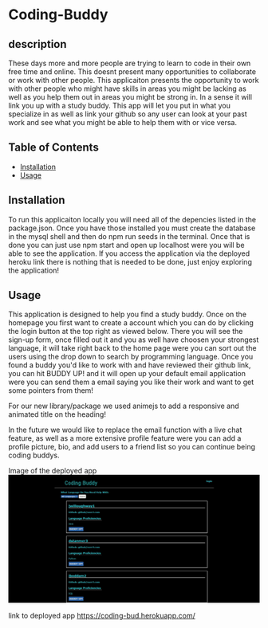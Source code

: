 # Coding-Buddy

## description

These days more and more people are trying to learn to code in their own free time and online. This doesnt present many opportunities to collaborate or work with other people.
This applicaiton presents the opportunity to work with other people who might have skills in areas you might be lacking as well as you help them out in areas you might be strong in. In a sense it will link you up with a study buddy. This app will let you put in what you specialize in as well as link your github so any user can look at your past work and see what you might be able to help them with or vice versa.


## Table of Contents

* [Installation](#installation)
* [Usage](#usage)

## Installation

To run this applicaiton locally you will need all of the depencies listed in the package.json. Once you have those installed you must create the database in the mysql shell and then do npm run seeds in the terminal. Once that is done you can just use npm start and open up localhost were you will be able to see the application. If you access the application via the deployed heroku link there is nothing that is needed to be done, just enjoy exploring the application!


## Usage

This application is designed to help you find a study buddy. Once on the homepage you first want to create a account which you can do by clicking the login button at the top right as viewed below. There you will see the sign-up form, once filled out it and you as well have choosen your strongest language, it will take right back to the home page were you can sort out the users using the drop down to search by programming language. Once you found a buddy you'd like to work with and have reviewed their github link, you can hit BUDDY UP! and it will open up your default email application were you can send them a email saying you like their work and want to get some pointers from them! 

For our new library/package we used animejs to add a responsive and animated title on the heading!

In the future we would like to replace the email function with a live chat feature, as well as a more extensive profile feature were you can add a profile picture, bio, and add users to a friend list so you can continue being coding buddys. 

Image of the deployed app ![Screenshot](./public/images/coding-buddy-img.jpg)

link to deployed app https://coding-bud.herokuapp.com/
